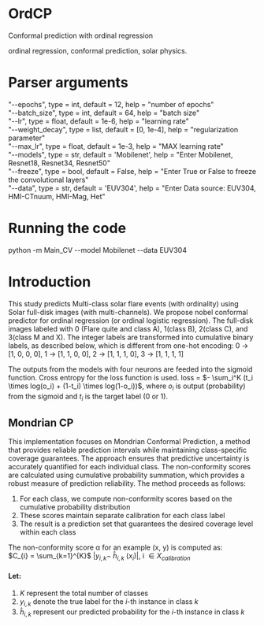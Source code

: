 # OrdCP
Conformal prediction with ordinal regression

ordinal regression, conformal prediction, solar physics.

# Parser arguments
"--epochs", type = int, default = 12, help = "number of epochs"  
"--batch_size", type = int, default = 64, help = "batch size"  
"--lr", type = float, default = 1e-6, help = "learning rate"  
"--weight_decay", type = list, default = [0, 1e-4], help = "regularization parameter"  
"--max_lr", type = float, default = 1e-3, help = "MAX learning rate"  
"--models", type = str, default = 'Mobilenet', help = "Enter Mobilenet, Resnet18, Resnet34, Resnet50"  
"--freeze", type = bool, default = False, help = "Enter True or False to freeze the convolutional layers"  
"--data", type = str, default = 'EUV304', help = "Enter Data source: EUV304, HMI-CTnuum, HMI-Mag, Het"  

# Running the code
python -m Main_CV --model Mobilenet --data EUV304

# Introduction
This study predicts Multi-class solar flare events (with ordinality) using Solar full-disk images (with multi-channels). We propose nobel conformal predictor for ordinal regression (or ordinal logistic regression). The full-disk images labeled with 0 (Flare quite and class A), 1(class B), 2(class C), and 3(class M and X). The integer labels are transformed into cumulative binary labels, as described below, which is different from one-hot encoding: 0 &rarr; [1, 0, 0, 0], 1 &rarr; [1, 1, 0, 0], 2 &rarr; [1, 1, 1, 0], 3 &rarr; [1, 1, 1, 1]  

The outputs from the models with four neurons are feeded into the sigmoid function. Cross entropy for the loss function is used.
loss =  $- \sum_i^K (t_i \times log(o_i) + (1-t_i) \times log(1-o_i))$, where $o_i$ is output (probability) from the sigmoid and $t_i$ is the target label (0 or 1). 

## Mondrian CP
This implementation focuses on Mondrian Conformal Prediction, a method that provides reliable prediction intervals while maintaining class-specific coverage guarantees. The approach ensures that predictive uncertainty is accurately quantified for each individual class. The non-conformity scores are calculated using cumulative probability summation, which provides a robust measure of prediction reliability. The method proceeds as follows:

1. For each class, we compute non-conformity scores based on the cumulative probability distribution
2. These scores maintain separate calibration for each class label
3. The result is a prediction set that guarantees the desired coverage level within each class

The non-conformity score α for an example (x, y) is computed as:\
$C_{i} = \sum_{k=1}^{K}$ $\lvert y_{i,k} -$ $\hat{h}_{i,k}$ $(x_i) \rvert$, i $\in X_{calibration}$

#### Let:
1. $K$ represent the total number of classes
2. $y_{i,k}$ denote the true label for the $i$-th instance in class $k$
3. $\hat{h}_{i,k}$ represent our predicted probability for the $i$-th instance in class $k$